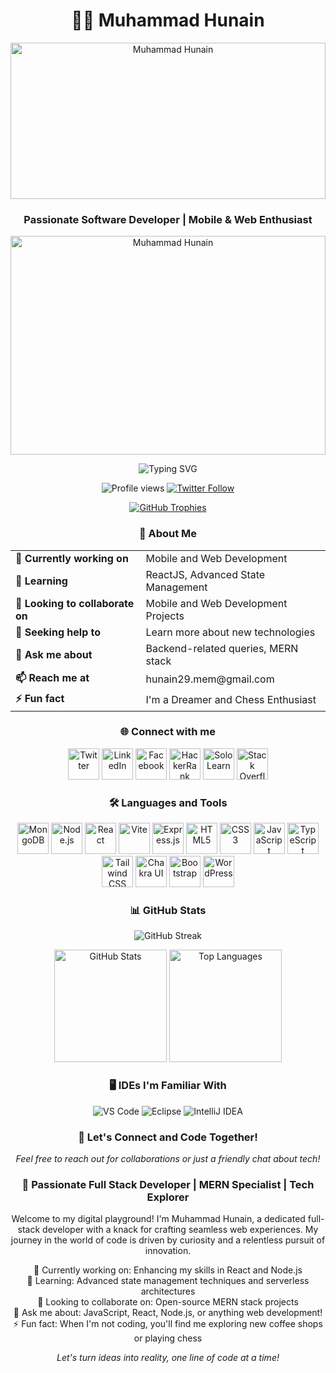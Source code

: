 <h1 align="center">👨‍💻 Muhammad Hunain</h1>
<p align="center">
  <img src="https://res.cloudinary.com/dtsdaiqrp/image/upload/v1722670184/1684967781752_lwdwyj.jpg" alt="Muhammad Hunain" width="100%" height="250" style="object-fit: cover;" />
</p>

<h3 align="center">Passionate Software Developer | Mobile & Web Enthusiast</h3>

<p align="center">
  <img src="https://res.cloudinary.com/dtsdaiqrp/image/upload/v1722670184/1684967781752_lwdwyj.jpg" alt="Muhammad Hunain" width="100%" height="350" style="object-fit: cover;" />
</p>

<p align="center">
  <img src="https://readme-typing-svg.herokuapp.com?font=Fira+Code&size=24&pause=300&color=39FF14¢er=true&vCenter=true&width=435&lines=Hi+there!+I'm+Muhammad+Hunain;Full+Stack+Web+Developer;MERN+Stack+Enthusiast;Always+learning+new+things;Mobile+App+Developer;UI/UX+Designer;Cloud+Computing+Enthusiast" alt="Typing SVG" />
</p>

<p align="center">
  <img src="https://komarev.com/ghpvc/?username=Muhammad-Hunain&label=Profile%20views&color=0e75b6&style=flat" alt="Profile views" />
  <a href="https://twitter.com/Muhamma87640881" target="_blank">
    <img src="https://img.shields.io/twitter/follow/Muhamma87640881?logo=twitter&style=for-the-badge" alt="Twitter Follow" />
  </a>
</p>

<p align="center">
  <a href="https://github.com/ryo-ma/github-profile-trophy">
    <img src="https://github-profile-trophy.vercel.app/?username=Muhammad-Hunain&theme=darkhub&no-frame=true&margin-w=15&margin-h=15&column=7" alt="GitHub Trophies" />
  </a>
</p>

<h3 align="center">🚀 About Me</h3>

<table align="center">
  <tr>
    <td><strong>🔭 Currently working on</strong></td>
    <td>Mobile and Web Development</td>
  </tr>
  <tr>
    <td><strong>🌱 Learning</strong></td>
    <td>ReactJS, Advanced State Management</td>
  </tr>
  <tr>
    <td><strong>👯 Looking to collaborate on</strong></td>
    <td>Mobile and Web Development Projects</td>
  </tr>
  <tr>
    <td><strong>🤝 Seeking help to</strong></td>
    <td>Learn more about new technologies</td>
  </tr>
  <tr>
    <td><strong>💬 Ask me about</strong></td>
    <td>Backend-related queries, MERN stack</td>
  </tr>
  <tr>
    <td><strong>📫 Reach me at</strong></td>
    <td>hunain29.mem@gmail.com</td>
  </tr>
  <tr>
    <td><strong>⚡ Fun fact</strong></td>
    <td>I'm a Dreamer and Chess Enthusiast</td>
  </tr>
</table>

<h3 align="center">🌐 Connect with me</h3>
<p align="center">
  <a href="https://twitter.com/Muhamma87640881" target="_blank"><img src="https://img.icons8.com/color/64/000000/twitter.png" alt="Twitter" width="50" height="50"/></a>
  <a href="https://www.linkedin.com/in/muhammad-hunain-0a025321a/" target="_blank"><img src="https://img.icons8.com/color/64/000000/linkedin.png" alt="LinkedIn" width="50" height="50"/></a>
  <a href="https://www.facebook.com/HunainIsmail.Memons" target="_blank"><img src="https://img.icons8.com/color/64/000000/facebook.png" alt="Facebook" width="50" height="50"/></a>
  <a href="https://www.hackerrank.com/hunain29_mem" target="_blank"><img src="https://img.icons8.com/external-tal-revivo-color-tal-revivo/64/000000/external-hackerrank-is-a-technology-company-that-focuses-on-competitive-programming-logo-color-tal-revivo.png" alt="HackerRank" width="50" height="50"/></a>
  <a href="https://www.sololearn.com/profile/24510843" target="_blank"><img src="https://img.icons8.com/color/64/000000/sololearn.png" alt="SoloLearn" width="50" height="50"/></a>
  <a href="https://stackoverflow.com/users/story/17804152?newreg=c60d95ca7f6044a5bdcb51681b74c846" target="_blank"><img src="https://img.icons8.com/color/64/000000/stackoverflow.png" alt="Stack Overflow" width="50" height="50"/></a>
</p>

<h3 align="center">🛠️ Languages and Tools</h3>
<p align="center">
  <img src="https://img.icons8.com/color/64/000000/mongodb.png" alt="MongoDB" width="50" height="50"/>
  <img src="https://img.icons8.com/color/64/000000/nodejs.png" alt="Node.js" width="50" height="50"/>
  <img src="https://img.icons8.com/color/64/000000/react-native.png" alt="React" width="50" height="50"/>
  <img src="https://img.icons8.com/color/64/000000/vite.png" alt="Vite" width="50" height="50"/>
  <img src="https://img.icons8.com/color/64/000000/express.png" alt="Express.js" width="50" height="50"/>
  <img src="https://img.icons8.com/color/64/000000/html-5.png" alt="HTML5" width="50" height="50"/>
  <img src="https://img.icons8.com/color/64/000000/css3.png" alt="CSS3" width="50" height="50"/>
  <img src="https://img.icons8.com/color/64/000000/javascript.png" alt="JavaScript" width="50" height="50"/>
  <img src="https://img.icons8.com/color/64/000000/typescript.png" alt="TypeScript" width="50" height="50"/>
  <img src="https://img.icons8.com/color/64/000000/tailwindcss.png" alt="Tailwind CSS" width="50" height="50"/>
  <img src="https://img.icons8.com/color/64/000000/chakra-ui.png" alt="Chakra UI" width="50" height="50"/>
  <img src="https://img.icons8.com/color/64/000000/bootstrap.png" alt="Bootstrap" width="50" height="50"/>
  <img src="https://img.icons8.com/color/64/000000/wordpress.png" alt="WordPress" width="50" height="50"/>
</p>

<h3 align="center">📊 GitHub Stats</h3>
<p align="center">
  <img src="https://github-readme-streak-stats.herokuapp.com/?user=Muhammad-Hunain&theme=radical&hide_border=true&border_radius=10" alt="GitHub Streak" />
</p>
<p align="center">
  <img height="180em" src="https://github-readme-stats.vercel.app/api?username=Muhammad-Hunain&theme=radical&show_icons=true&hide_border=true&border_radius=10" alt="GitHub Stats" />
  <img height="180em" src="https://github-readme-stats-eight-theta.vercel.app/api/top-langs/?username=Muhammad-Hunain&layout=compact&langs_count=8&theme=radical&hide_border=true&border_radius=10" alt="Top Languages" />
</p>

<h3 align="center">🖥️ IDEs I'm Familiar With</h3>
<p align="center">
  <img alt="VS Code" src="https://img.shields.io/badge/Visual_Studio_Code-0078D4?style=for-the-badge&logo=visual%20studio%20code&logoColor=white"/>
  <img alt="Eclipse" src="https://img.shields.io/badge/Eclipse-2C2255?style=for-the-badge&logo=eclipse&logoColor=white"/>
  <img alt="IntelliJ IDEA" src="https://img.shields.io/badge/IntelliJ_IDEA-000000.svg?style=for-the-badge&logo=intellij-idea&logoColor=white"/>
</p>

<h3 align="center">🎯 Let's Connect and Code Together!</h3>
<p align="center">
  <i>Feel free to reach out for collaborations or just a friendly chat about tech!</i>
</p>

<h3 align="center">🚀 Passionate Full Stack Developer | MERN Specialist | Tech Explorer</h3>

<p align="center">
  Welcome to my digital playground! I'm Muhammad Hunain, a dedicated full-stack developer with a knack for crafting seamless web experiences. My journey in the world of code is driven by curiosity and a relentless pursuit of innovation.
</p>

<p align="center">
  🔭 Currently working on: Enhancing my skills in React and Node.js<br>
  🌱 Learning: Advanced state management techniques and serverless architectures<br>
  👯 Looking to collaborate on: Open-source MERN stack projects<br>
  💬 Ask me about: JavaScript, React, Node.js, or anything web development!<br>
  ⚡ Fun fact: When I'm not coding, you'll find me exploring new coffee shops or playing chess
</p>

<p align="center">
  <i>Let's turn ideas into reality, one line of code at a time!</i>
</p>
